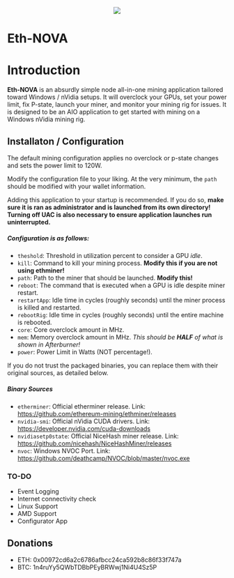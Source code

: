 <p align="center">
<img src="http://i.imgur.com/TMlyY2s.png">
</p>

Eth-NOVA
=

Introduction
==

**Eth-NOVA** is an absurdly simple node all-in-one mining application tailored toward Windows / nVidia setups. It will overclock your GPUs, set your power limit, fix P-state, launch your miner, and monitor your mining rig for issues. It is designed to be an AIO application to get started with mining on a Windows nVidia mining rig.

## Installaton / Configuration ##

The default mining configuration applies no overclock or p-state changes and sets the power limit to 120W.

Modify the configuration file to your liking. At the very minimum, the `path` should be modified with your wallet information. 

Adding this application to your startup is recommended. If you do so, **make sure it is ran as administrator and is launched from its own directory! Turning off UAC is also necessary to ensure application launches run uninterrupted.**

##### Configuration is as follows: #####
- `theshold`: Threshold in utilization percent to consider a GPU *idle*.
- `kill`: Command to kill your mining process. **Modify this if you are not using ethminer!**
- `path`: Path to the miner that should be launched. **Modify this!**
- `reboot`: The command that is executed when a GPU is idle despite miner restart.
- `restartApp`: Idle time in cycles (roughly seconds) until the miner process is killed and restarted.
- `rebootRig`: Idle time in cycles (roughly seconds) until the entire machine is rebooted.
- `core`: Core overclock amount in MHz.
- `mem`: Memory overclock amount in MHz. *This should be **HALF** of what is shown in Afterburner!*
- `power`: Power Limit in Watts (NOT percentage!).

If you do not trust the packaged binaries, you can replace them with their original sources, as detailed below.

##### Binary Sources #####
- `etherminer`: Official etherminer release. Link: https://github.com/ethereum-mining/ethminer/releases
- `nvidia-smi`: Official nVidia CUDA drivers. Link: https://developer.nvidia.com/cuda-downloads
- `nvidiasetp0state`: Official NiceHash miner release. Link: https://github.com/nicehash/NiceHashMiner/releases
- `nvoc`: Windows NVOC Port. Link: https://github.com/deathcamp/NVOC/blob/master/nvoc.exe

### TO-DO ###
- Event Logging
- Internet connectivity check
- Linux Support
- AMD Support
- Configurator App

## Donations ##
- ETH: 0x00972cd6a2c6786afbcc24ca592b8c86f33f747a 
- BTC: 1n4ruYy5QWbTDBbPEyBRWwj1Ni4U4Sz5P
